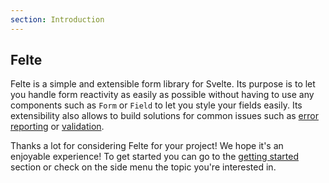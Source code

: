 ```yaml
---
section: Introduction
---
```


## Felte

Felte is a simple and extensible form library for Svelte. Its purpose is to let you handle form reactivity as easily as possible without having to use any components such as `Form` or `Field` to let you style your fields easily. Its extensibility also allows to build solutions for common issues such as [error reporting](/docs/reporters) or [validation](/docs/validators).

Thanks a lot for considering Felte for your project! We hope it's an enjoyable experience! To get started you can go to the [getting started](/docs/getting-started) section or check on the side menu the topic you're interested in.
